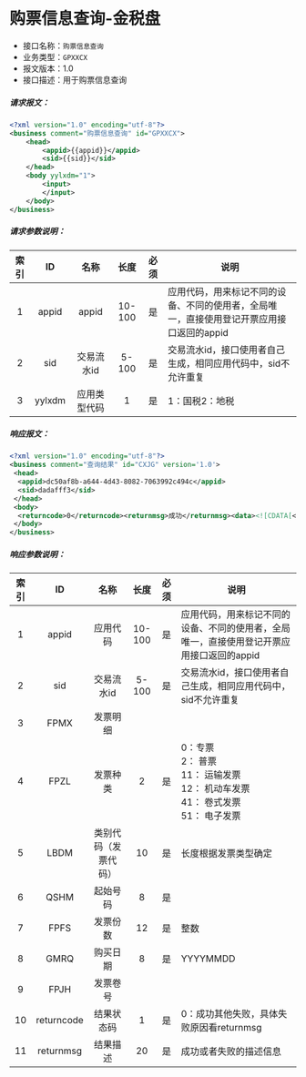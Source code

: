 # 购票信息查询-金税盘

- 接口名称：`购票信息查询`
- 业务类型：`GPXXCX`
- 报文版本：1.0
- 接口描述：用于购票信息查询

##### 请求报文：

```xml
<?xml version="1.0" encoding="utf-8"?>
<business comment="购票信息查询" id="GPXXCX">
	<head>
		<appid>{{appid}}</appid>
		<sid>{{sid}}</sid>
	</head>
	<body yylxdm="1">
		<input>
		</input>
	</body>
</business>
```

##### 请求参数说明：

| 索引 |   ID   |     名称     |  长度  | 必须 | 说明                                                         |
| :--: | :----: | :----------: | :----: | :--: | ------------------------------------------------------------ |
|  1   | appid  |    appid     | 10-100 |  是  | 应用代码，用来标记不同的设备、不同的使用者，全局唯一，直接使用登记开票应用接口返回的appid |
|  2   |  sid   |  交易流水id  | 5-100  |  是  | 交易流水id，接口使用者自己生成，相同应用代码中，sid不允许重复 |
|  3   | yylxdm | 应用类型代码 |   1    |  是  | 1：国税2：地税                                               |

##### 响应报文：

```xml
<?xml version="1.0" encoding="utf-8"?>
<business comment="查询结果" id="CXJG" version='1.0'>
 <head>
  <appid>dc50af8b-a644-4d43-8082-7063992c494c</appid>
  <sid>dadafff3</sid>
 </head>
 <body>
  <returncode>0</returncode><returnmsg>成功</returnmsg><data><![CDATA[<?xml version="1.0" encoding="GBK"?><FPXT><OUTPUT><CODE>0000</CODE><MESS></MESS><DATA><FPMX><FPZL>2</FPZL><LBDM>3200161320</LBDM><QSHM>7080895</QSHM><FPFS>6</FPFS><GMRQ>2018-10-23</GMRQ><FPJH>0</FPJH></FPMX><FPMX><FPZL>0</FPZL><LBDM>3200184130</LBDM><QSHM>79024129</QSHM><FPFS>6</FPFS><GMRQ>2019-06-24</GMRQ><FPJH>1</FPJH></FPMX></DATA></OUTPUT></FPXT>]]></data>
 </body>
</business>
```

##### 响应参数说明：    

| 索引 |     ID     |         名称         |  长度  | 必须 | 说明                                                         |
| :--: | :--------: | :------------------: | :----: | :--: | ------------------------------------------------------------ |
|  1   |   appid    |       应用代码       | 10-100 |  是  | 应用代码，用来标记不同的设备、不同的使用者，全局唯一，直接使用登记开票应用接口返回的appid |
|  2   |    sid     |      交易流水id      | 5-100  |  是  | 交易流水id，接口使用者自己生成，相同应用代码中，sid不允许重复 |
|  3   |    FPMX    |       发票明细       |        |      |                                                              |
|  4   |    FPZL    |       发票种类       |   2    |  是  | 0：专票<br/> 2： 普票<br/>11： 运输发票<br/>12： 机动车发票<br/>41： 卷式发票<br/> 51： 电子发票 |
|  5   |    LBDM    | 类别代码（发票代码） |   10   |  是  | 长度根据发票类型确定                                         |
|  6   |    QSHM    |       起始号码       |   8    |  是  |                                                              |
|  7   |    FPFS    |       发票份数       |   12   |  是  | 整数                                                         |
|  8   |    GMRQ    |       购买日期       |   8    |  是  | YYYYMMDD                                                     |
|  9   |    FPJH    |       发票卷号       |        |      |                                                              |
|  10  | returncode |      结果状态码      |   1    |  是  | 0：成功其他失败，具体失败原因看returnmsg                     |
|  11  | returnmsg  |       结果描述       |   20   |  是  | 成功或者失败的描述信息                                       |